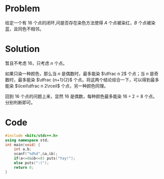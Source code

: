 # Problem
给定一个有 $16$ 个点的闭环,问是否存在染色方法使得 $A$ 个点被染红，$B$ 个点被染蓝，且同色不相邻。

# Solution
暂且不考虑 $16$，只考虑 $n$ 个点。

如果只染一种颜色，那么当 $n$ 是偶数时，最多能染 $\dfrac n 2$ 个点；当 $n$ 是奇数时，最多能染 $\dfrac {n+1}{2}$ 个点。将这两个结论综合一下，可以得到最多能染 $\lceil\dfrac n 2\rceil$ 个点，另一种颜色同理。

回到 $16$ 个点的问题上来，显然 $16$ 是偶数，每种颜色最多能染 $16\div 2=8$ 个点。分别判断即可。

# Code
```cpp
#include <bits/stdc++.h>
using namespace std;
int main(void) {
    int a,b;
    scanf("%d%d",&a,&b);
    if(a<=8&&b<=8) puts("Yay!");
    else puts(":(");
    return 0;
}
```